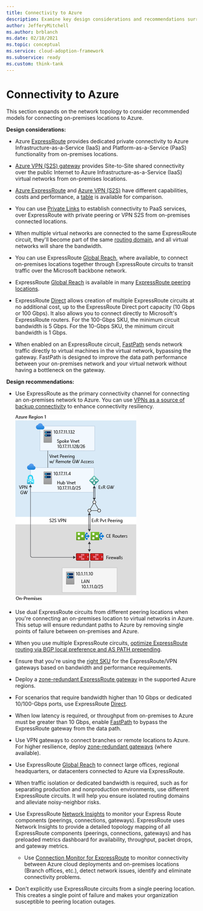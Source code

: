 ```yaml
---
title: Connectivity to Azure
description: Examine key design considerations and recommendations surrounding network topologies for connecting on-premises to Azure.
author: JefferyMitchell
ms.author: brblanch
ms.date: 02/18/2021
ms.topic: conceptual
ms.service: cloud-adoption-framework
ms.subservice: ready
ms.custom: think-tank
---
```


# Connectivity to Azure

This section expands on the network topology to consider recommended models for connecting on-premises locations to Azure.

**Design considerations:**

- Azure [ExpressRoute](https://docs.microsoft.com/azure/expressroute/expressroute-introduction) provides dedicated private connectivity to Azure Infrastructure-as-a-Service (IaaS) and Platform-as-a-Service (PaaS) functionality from on-premises locations.

- [Azure VPN (S2S) gateway](https://docs.microsoft.com/azure/vpn-gateway/vpn-gateway-about-vpngateways) provides Site-to-Site shared connectivity over the public Internet to Azure Infrastructure-as-a-Service (IaaS) virtual networks from on-premises locations.

- [Azure ExpressRoute](https://docs.microsoft.com/azure/expressroute/expressroute-introduction) and [Azure VPN (S2S)](https://docs.microsoft.com/azure/vpn-gateway/vpn-gateway-about-vpngateways) have different capabilities, costs and performance, a [table](https://docs.microsoft.com/azure/vpn-gateway/vpn-gateway-about-vpngateways#planningtable) is available for comparison.

- You can use [Private Links](https://docs.microsoft.com/azure/private-link/private-link-overview) to establish connectivity to PaaS services, over ExpressRoute with private peering or VPN S2S from on-premises connected locations.

- When multiple virtual networks are connected to the same ExpressRoute circuit, they'll become part of the same [routing domain](https://docs.microsoft.com/azure/expressroute/expressroute-circuit-peerings), and all virtual networks will share the bandwidth.

- You can use ExpressRoute [Global Reach](https://docs.microsoft.com/azure/expressroute/expressroute-global-reach), where available, to connect on-premises locations together through ExpressRoute circuits to transit traffic over the Microsoft backbone network.

- ExpressRoute [Global Reach](https://docs.microsoft.com/azure/expressroute/expressroute-global-reach) is available in many [ExpressRoute peering locations](/azure/expressroute/expressroute-global-reach#availability).

- ExpressRoute [Direct](https://docs.microsoft.com/azure/expressroute/expressroute-erdirect-about) allows creation of multiple ExpressRoute circuits at no additional cost, up to the ExpressRoute Direct port capacity (10 Gbps or 100 Gbps). It also allows you to connect directly to Microsoft's ExpressRoute routers. For the 100-Gbps SKU, the minimum circuit bandwidth is 5 Gbps. For the 10-Gbps SKU, the minimum circuit bandwidth is 1 Gbps.

- When enabled on an ExpressRoute circuit, [FastPath](https://docs.microsoft.com/azure/expressroute/about-fastpath) sends network traffic directly to virtual machines in the virtual network, bypassing the gateway. FastPath is designed to improve the data path performance between your on-premises network and your virtual network without having a bottleneck on the gateway.

**Design recommendations:**

- Use ExpressRoute as the primary connectivity channel for connecting an on-premises network to Azure. You can use [VPNs as a source of backup connectivity](https://docs.microsoft.com/azure/expressroute/use-s2s-vpn-as-backup-for-expressroute-privatepeering) to enhance connectivity resiliency.

  ![A diagram to explain ER and VPN connectivity.](./media/er-vpn-topology.png)

- Use dual ExpressRoute circuits from different peering locations when you're connecting an on-premises location to virtual networks in Azure. This setup will ensure redundant paths to Azure by removing single points of failure between on-premises and Azure.

- When you use multiple ExpressRoute circuits, [optimize ExpressRoute routing via BGP local preference and AS PATH prepending](/azure/expressroute/expressroute-optimize-routing#solution-use-as-path-prepending).

- Ensure that you're using the [right SKU](https://docs.microsoft.com/azure/expressroute/expressroute-about-virtual-network-gateways#gwsku) for the ExpressRoute/VPN gateways based on bandwidth and performance requirements.

- Deploy a [zone-redundant ExpressRoute gateway](https://docs.microsoft.com/azure/expressroute/designing-for-high-availability-with-expressroute#availability-zone-aware-expressroute-virtual-network-gateways) in the supported Azure regions.

- For scenarios that require bandwidth higher than 10 Gbps or dedicated 10/100-Gbps ports, use ExpressRoute [Direct](https://docs.microsoft.com/azure/expressroute/expressroute-erdirect-about).

- When low latency is required, or throughput from on-premises to Azure must be greater than 10 Gbps, enable [FastPath](https://docs.microsoft.com/azure/expressroute/about-fastpath) to bypass the ExpressRoute gateway from the data path.

- Use VPN gateways to connect branches or remote locations to Azure. For higher resilience, deploy [zone-redundant gateways](https://docs.microsoft.com/azure/vpn-gateway/about-zone-redundant-vnet-gateways) (where available).

- Use ExpressRoute [Global Reach](https://docs.microsoft.com/azure/expressroute/expressroute-global-reach) to connect large offices, regional headquarters, or datacenters connected to Azure via ExpressRoute.

- When traffic isolation or dedicated bandwidth is required, such as for separating production and nonproduction environments, use different ExpressRoute circuits. It will help you ensure isolated routing domains and alleviate noisy-neighbor risks.

- Use ExpressRoute [Network Insights](https://docs.microsoft.com/azure/expressroute/monitor-expressroute) to monitor your Express Route components (peerings, connections, gateways). ExpressRoute uses Network Insights to provide a detailed topology mapping of all ExpressRoute components (peerings, connections, gateways) and has preloaded metrics dashboard for availability, throughput, packet drops, and gateway metrics.
  - Use [Connection Monitor for ExpressRoute](https://docs.microsoft.com/azure/expressroute/how-to-configure-connection-monitor) to monitor connectivity between Azure cloud deployments and on-premises locations (Branch offices, etc.), detect network issues, identify and eliminate connectivity problems.

- Don't explicitly use ExpressRoute circuits from a single peering location. This creates a single point of failure and makes your organization susceptible to peering location outages.
